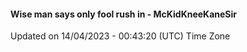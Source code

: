 #### Wise man says only fool rush in - McKidKneeKaneSir
Updated on 14/04/2023 - 00:43:20 (UTC) Time Zone
